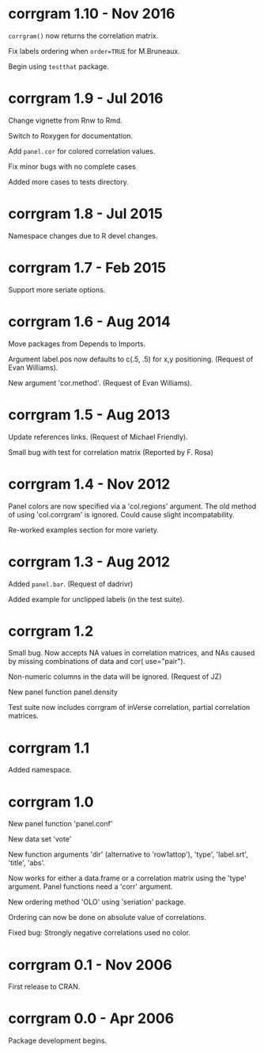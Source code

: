 
# corrgram 1.10 - Nov 2016

`corrgram()` now returns the correlation matrix.

Fix labels ordering when `order=TRUE` for M.Bruneaux.

Begin using `testthat` package.

# corrgram 1.9 - Jul 2016

Change vignette from Rnw to Rmd.

Switch to Roxygen for documentation.

Add `panel.cor` for colored correlation values.

Fix minor bugs with no complete cases

Added more cases to tests directory.

# corrgram 1.8 - Jul 2015

Namespace changes due to R devel changes.

# corrgram 1.7 - Feb 2015

Support more seriate options.

# corrgram 1.6 - Aug 2014

Move packages from Depends to Imports.

Argument label.pos now defaults to c(.5, .5) for x,y positioning. (Request of Evan Williams).

New argument 'cor.method'. (Request of Evan Williams).

# corrgram 1.5 - Aug 2013

Update references links.  (Request of Michael Friendly).

Small bug with test for correlation matrix (Reported by F. Rosa)

# corrgram 1.4 - Nov 2012

Panel colors are now specified via a 'col.regions' argument.  The old
method of using 'col.corrgram' is ignored. Could cause slight
incompatability.

Re-worked examples section for more variety.

# corrgram 1.3 - Aug 2012

Added `panel.bar`.  (Request of dadrivr)

Added example for unclipped labels (in the test suite).

# corrgram 1.2

Small bug.  Now accepts NA values in correlation matrices, and
NAs caused by missing combinations of data and cor( use="pair").

Non-numeric columns in the data will be ignored. (Request of JZ)

New panel function panel.density

Test suite now includes corrgram of inVerse correlation, partial
correlation matrices.

# corrgram 1.1

Added namespace.

# corrgram 1.0

New panel function 'panel.conf'

New data set 'vote'

New function arguments 'dir' (alternative to 'row1attop'), 'type',
'label.srt', 'title', 'abs'.

Now works for either a data.frame or a correlation matrix using the
'type' argument.  Panel functions need a 'corr' argument.

New ordering method 'OLO' using 'seriation' package.

Ordering can now be done on absolute value of correlations.

Fixed bug: Strongly negative correlations used no color.

# corrgram 0.1 - Nov 2006

First release to CRAN.

# corrgram 0.0  - Apr 2006

Package development begins.
